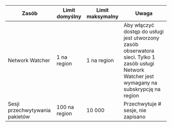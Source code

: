 | Zasób | Limit domyślny | Limit maksymalny | Uwaga |
| --- | --- | --- | --- |
| Network Watcher | 1 na region  | 1 na region |  Aby włączyć dostęp do usługi jest utworzony zasób obserwatora sieci. Tylko 1 zasób usługi Network Watcher jest wymagany na subskrypcję na region |
| Sesji przechwytywania pakietów |100 na region | 10 000 |Przechwytuje # sesje, nie zapisano |
